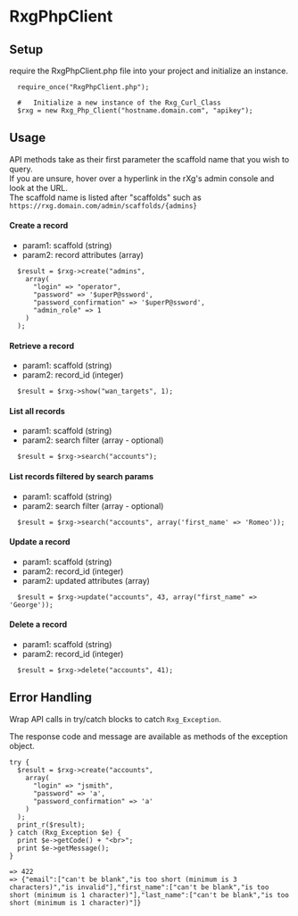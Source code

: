 # RxgPhpClient

## Setup

require the RxgPhpClient.php file into your project and initialize an instance.

```
  require_once("RxgPhpClient.php");

  #   Initialize a new instance of the Rxg_Curl_Class
  $rxg = new Rxg_Php_Client("hostname.domain.com", "apikey");
  ```

## Usage
API methods take as their first parameter the scaffold name that you wish to query.  
If you are unsure, hover over a hyperlink in the rXg's admin console and look at the URL.  
The scaffold name is listed after "scaffolds" such as `https://rxg.domain.com/admin/scaffolds/{admins}`

####  Create a record
* param1: scaffold (string)
* param2: record attributes (array)
```
  $result = $rxg->create("admins", 
    array(
      "login" => "operator", 
      "password" => '$uperP@ssword',
      "password_confirmation" => '$uperP@ssword',
      "admin_role" => 1
    )
  );
```
####  Retrieve a record
* param1: scaffold (string)
* param2: record_id (integer)
```
  $result = $rxg->show("wan_targets", 1);
```
####  List all records
* param1: scaffold (string)
* param2: search filter (array - optional)
```
  $result = $rxg->search("accounts");
```
####  List records filtered by search params

* param1: scaffold (string)
* param2: search filter (array - optional)
```
  $result = $rxg->search("accounts", array('first_name' => 'Romeo'));
```
####  Update a record
* param1: scaffold (string)
* param2: record_id (integer)
* param2: updated attributes (array)
```
  $result = $rxg->update("accounts", 43, array("first_name" => 'George'));
```
####  Delete a record
* param1: scaffold (string)
* param2: record_id (integer)
```
  $result = $rxg->delete("accounts", 41);
```

## Error Handling
Wrap API calls in try/catch blocks to catch `Rxg_Exception`.

The response code and message are available as methods of the exception object.
```
try {
  $result = $rxg->create("accounts", 
    array(
      "login" => "jsmith", 
      "password" => 'a',
      "password_confirmation" => 'a'
    )
  );
  print_r($result);
} catch (Rxg_Exception $e) {
  print $e->getCode() + "<br>";
  print $e->getMessage();
}

=> 422
=> {"email":["can't be blank","is too short (minimum is 3 characters)","is invalid"],"first_name":["can't be blank","is too short (minimum is 1 character)"],"last_name":["can't be blank","is too short (minimum is 1 character)"]}
```
